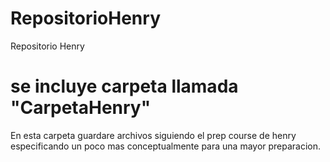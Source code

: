# RepositorioHenry
Repositorio Henry

# se incluye carpeta llamada "CarpetaHenry"
En esta carpeta guardare archivos siguiendo el prep course de henry especificando un poco mas conceptualmente para una mayor preparacion.

